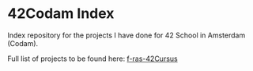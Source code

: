 # 42Codam Index

Index repository for the projects I have done for 42 School in Amsterdam (Codam).

Full list of projects to be found here: [f-ras-42Cursus](https://github.com/f-ras-42Cursus "My Personal Organization")
